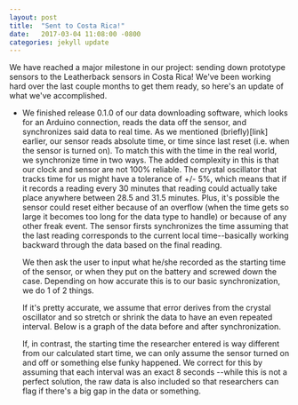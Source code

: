 ```yaml
---
layout: post
title:  "Sent to Costa Rica!"
date:   2017-03-04 11:08:00 -0800
categories: jekyll update
---
```

We have reached a major milestone in our project: sending down prototype sensors to the Leatherback sensors in Costa Rica! We've been working hard over the last couple months to get them ready, so here's an update of what we've accomplished.

* We finished release 0.1.0 of our data downloading software, which looks for an Arduino connection, reads the data off the sensor, and synchronizes said data to real time. As we mentioned (briefly)[link] earlier, our sensor reads absolute time, or time since last reset (i.e. when the sensor is turned on). To match this with the time in the real world, we synchronize time in two ways. The added complexity in this is that our clock and sensor are not 100% reliable. The crystal oscillator that tracks time for us might have a tolerance of +/- 5%, which means that if it records a reading every 30 minutes that reading could actually take place anywhere between 28.5 and 31.5 minutes. Plus, it's possible the sensor could reset either because of an overflow (when the time gets so large it becomes too long for the data type to handle) or because of any other freak event.
	The sensor firsts synchronizes the time assuming that the last reading corresponds to the current local time--basically working backward through the data based on the final reading.

	We then ask the user to input what he/she recorded as the starting time of the sensor, or when they put on the battery and screwed down the case. Depending on how accurate this is to our basic synchronization, we do 1 of 2 things. 

	If it's pretty accurate, we assume that error derives from the crystal oscillator and so stretch or shrink the data to have an even repeated interval. Below is a graph of the data before and after synchronization.

	If, in contrast, the starting time the researcher entered is way different from our calculated start time, we can only assume the sensor turned on and off or something else funky happened. We correct for this by assuming that each interval was an exact 8 seconds --while this is not a perfect solution, the raw data is also included so that researchers can flag if there's a big gap in the data or something. 
